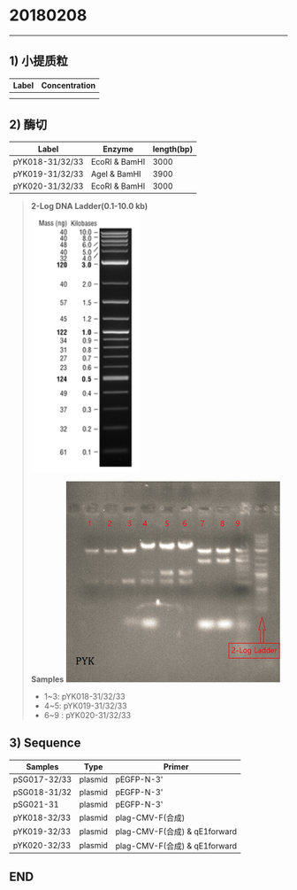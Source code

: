 # 20180208
---

## 1) 小提质粒
| Label | Concentration |
|--------|-------------------|
|           |                          |
|           |                          |

## 2) 酶切
| Label | Enzyme | length(bp) |
|----|---|----|
| pYK018-31/32/33 | EcoRI & BamHI | 3000 |
| pYK019-31/32/33 |     AgeI & BamHI     |        3900     |
| pYK020-31/32/33 |     EcoRI & BamHI     |    3000  |

> **2-Log DNA Ladder(0.1-10.0 kb)**    
> <img src="./2-Log_Ladder-NEB.png" /> 
>
>  **Samples**
>  <img src="./PYK018-019-020.png"/>
> -  1~3: pYK018-31/32/33  
> - 4~5: pYK019-31/32/33 
> - 6~9 : pYK020-31/32/33 

## 3) Sequence
| Samples | Type | Primer |
|--------------|---------|-----------|
| pSG017-32/33 | plasmid | pEGFP-N-3' |
| pSG018-31/32 | plasmid | pEGFP-N-3' |
| pSG021-31 | plasmid | pEGFP-N-3' |
| pYK018-32/33 | plasmid | plag-CMV-F(合成) |
| pYK019-32/33 | plasmid | plag-CMV-F(合成) & qE1forward |
| pYK020-32/33 | plasmid | plag-CMV-F(合成) & qE1forward |

## END





